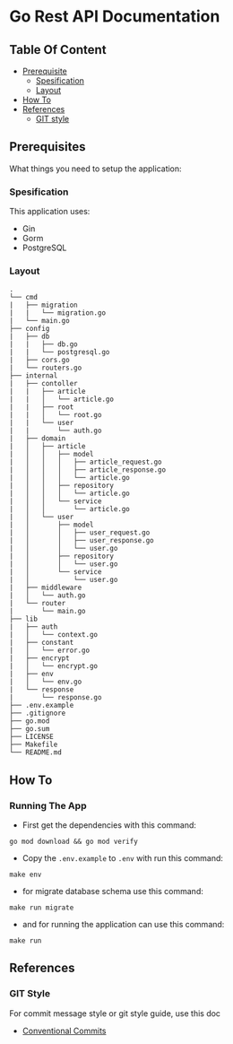 # Go Rest API Documentation

## Table Of Content
- [Prerequisite](#prerequisites)
  - [Spesification](#spesification)
  - [Layout](#layout)
- [How To](#how-to)
- [References](#references)
  - [GIT style](#git-style)


## Prerequisites
What things you need to setup the application:

### Spesification
This application uses:
- Gin
- Gorm
- PostgreSQL

### Layout
```
.
└── cmd
|   ├── migration
|   |   └── migration.go
|   └── main.go
├── config
|   ├── db
|   |   ├── db.go
|   |   └── postgresql.go
|   ├── cors.go
|   └── routers.go
├── internal
|   ├── contoller
|   |   ├── article
|   |   │   └── article.go
|   |   ├── root
|   |   │   └── root.go
|   |   └── user
|   |       └── auth.go
|   ├── domain
|   │   ├── article
|   │   │   ├── model
|   │   │   │   ├── article_request.go
|   │   │   │   ├── article_response.go
|   │   │   │   └── article.go
|   │   │   ├── repository
|   │   │   │   └── article.go
|   │   │   └── service
|   │   │       └── article.go
|   │   └── user
|   │       ├── model
|   │       │   ├── user_request.go
|   │       │   ├── user_response.go
|   │       │   └── user.go
|   │       ├── repository
|   │       │   └── user.go
|   │       └── service
|   │           └── user.go
|   ├── middleware
|   │   └── auth.go
|   └── router
|       └── main.go
├── lib
|   ├── auth
|   │   └── context.go
|   ├── constant
|   │   └── error.go
|   ├── encrypt
|   │   └── encrypt.go
|   ├── env
|   │   └── env.go
|   └── response
|       └── response.go
├── .env.example
├── .gitignore
├── go.mod
├── go.sum
├── LICENSE
├── Makefile
└── README.md
```

## How To
### Running The App
- First get the dependencies with this command:
```shell
go mod download && go mod verify
```

- Copy the `.env.example` to `.env` with run this command:
```shell
make env
```

- for migrate database schema use this command:
```shell
make run migrate
```

- and for running the application can use this command:
```shell
make run
```

## References
### GIT Style
For commit message style or git style guide, use this doc
- [Conventional Commits](https://www.conventionalcommits.org/en/v1.0.0/)